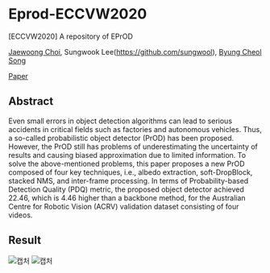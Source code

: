 # Eprod-ECCVW2020
[ECCVW2020] A repository of EPrOD

[Jaewoong Choi](https://github.com/jaewoong1), Sungwook Lee(https://github.com/sungwool), [Byung Cheol Song](https://scholar.google.com/citations?user=yo-cOtMAAAAJ&hl=ko&oi=sra)

[Paper](https://link.springer.com/chapter/10.1007/978-3-030-65414-6_6)
## Abstract

Even small errors in object detection algorithms can lead to serious accidents in
critical fields such as factories and autonomous vehicles. Thus, a so-called probabilistic object
detector (PrOD) has been proposed. However, the PrOD still has problems of underestimating
the uncertainty of results and causing biased approximation due to limited information. To
solve the above-mentioned problems, this paper proposes a new PrOD composed of four key
techniques, i.e., albedo extraction, soft-DropBlock, stacked NMS, and inter-frame processing.
In terms of Probability-based Detection Quality (PDQ) metric, the proposed object detector
achieved 22.46, which is 4.46 higher than a backbone method, for the Australian Centre for
Robotic Vision (ACRV) validation dataset consisting of four videos.

## Result
![캡처](https://user-images.githubusercontent.com/54341727/125396902-29e93800-e3e8-11eb-8b96-45868a7b27b6.PNG)
![캡처](https://user-images.githubusercontent.com/54341727/125397077-661c9880-e3e8-11eb-8a5b-4665b7ea7159.PNG)
